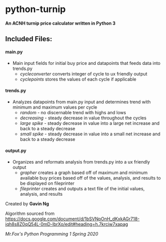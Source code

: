 # python-turnip
**An ACNH turnip price calculator written in Python 3**

## Included Files: ##

#### main.py ####
- Main input fields for initial buy price and datapoints that feeds data into trends.py
  - *cycleconverter* converts integer of cycle to ux friendly output
  - *cyclepoints* stores the values of each cycle if applicable

#### trends.py ####
- Analyzes datapoints from main.py input and determines trend with minimum and maximum values per cycle
  - *random* - no discernable trend with highs and lows
  - *decreasing* - steady decrease in value throughout the cycles
  - *large spike* - steady decrease in value into a large net increase and back to a steady decrease
  - *small spike* - steady decrease in value into a small net increase and back to a steady decrease

#### output.py ####
- Organizes and reformats analysis from trends.py into a ux friendly output
  - *grapher* creates a graph based off of maximum and minimum available buy prices based off of the values, analysis, and results to be displayed on fileprinter
  - *fileprinter* creates and outputs a text file of the initial values, analysis, and results


Created by **Gavin Ng**

Algorithm sourced from 
https://docs.google.com/document/d/1bSVNpOnH_dKxkAGr718-iqh8s8Z0qQ54L-0mD-lbrXo/edit#heading=h.7krciw7xapag

*Mr.Fox's Python Programming 1 Spring 2020*
